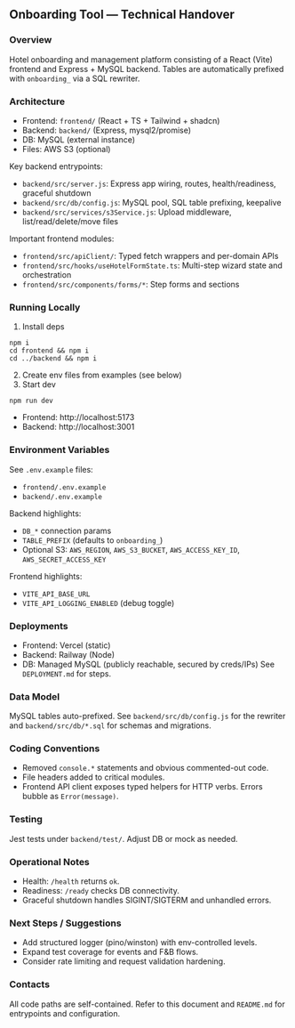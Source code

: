 ## Onboarding Tool — Technical Handover

### Overview
Hotel onboarding and management platform consisting of a React (Vite) frontend and Express + MySQL backend. Tables are automatically prefixed with `onboarding_` via a SQL rewriter.

### Architecture
- Frontend: `frontend/` (React + TS + Tailwind + shadcn)
- Backend: `backend/` (Express, mysql2/promise)
- DB: MySQL (external instance)
- Files: AWS S3 (optional)

Key backend entrypoints:
- `backend/src/server.js`: Express app wiring, routes, health/readiness, graceful shutdown
- `backend/src/db/config.js`: MySQL pool, SQL table prefixing, keepalive
- `backend/src/services/s3Service.js`: Upload middleware, list/read/delete/move files

Important frontend modules:
- `frontend/src/apiClient/`: Typed fetch wrappers and per-domain APIs
- `frontend/src/hooks/useHotelFormState.ts`: Multi-step wizard state and orchestration
- `frontend/src/components/forms/*`: Step forms and sections

### Running Locally
1) Install deps
```
npm i
cd frontend && npm i
cd ../backend && npm i
```
2) Create env files from examples (see below)
3) Start dev
```
npm run dev
```
- Frontend: http://localhost:5173
- Backend: http://localhost:3001

### Environment Variables
See `.env.example` files:
- `frontend/.env.example`
- `backend/.env.example`

Backend highlights:
- `DB_*` connection params
- `TABLE_PREFIX` (defaults to `onboarding_`)
- Optional S3: `AWS_REGION`, `AWS_S3_BUCKET`, `AWS_ACCESS_KEY_ID`, `AWS_SECRET_ACCESS_KEY`

Frontend highlights:
- `VITE_API_BASE_URL`
- `VITE_API_LOGGING_ENABLED` (debug toggle)

### Deployments
- Frontend: Vercel (static)
- Backend: Railway (Node)
- DB: Managed MySQL (publicly reachable, secured by creds/IPs)
See `DEPLOYMENT.md` for steps.

### Data Model
MySQL tables auto-prefixed. See `backend/src/db/config.js` for the rewriter and `backend/src/db/*.sql` for schemas and migrations.

### Coding Conventions
- Removed `console.*` statements and obvious commented-out code.
- File headers added to critical modules.
- Frontend API client exposes typed helpers for HTTP verbs. Errors bubble as `Error(message)`.

### Testing
Jest tests under `backend/test/`. Adjust DB or mock as needed.

### Operational Notes
- Health: `/health` returns `ok`.
- Readiness: `/ready` checks DB connectivity.
- Graceful shutdown handles SIGINT/SIGTERM and unhandled errors.

### Next Steps / Suggestions
- Add structured logger (pino/winston) with env-controlled levels.
- Expand test coverage for events and F&B flows.
- Consider rate limiting and request validation hardening.

### Contacts
All code paths are self-contained. Refer to this document and `README.md` for entrypoints and configuration.

